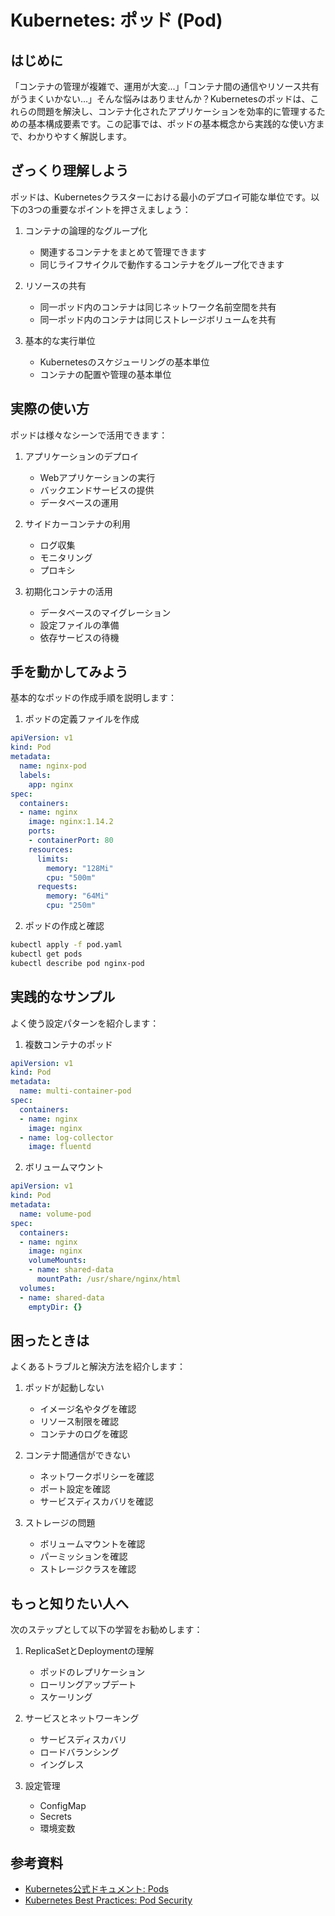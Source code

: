 # Kubernetes: ポッド (Pod)

## はじめに
「コンテナの管理が複雑で、運用が大変...」「コンテナ間の通信やリソース共有がうまくいかない...」そんな悩みはありませんか？Kubernetesのポッドは、これらの問題を解決し、コンテナ化されたアプリケーションを効率的に管理するための基本構成要素です。この記事では、ポッドの基本概念から実践的な使い方まで、わかりやすく解説します。

## ざっくり理解しよう
ポッドは、Kubernetesクラスターにおける最小のデプロイ可能な単位です。以下の3つの重要なポイントを押さえましょう：

1. コンテナの論理的なグループ化
   - 関連するコンテナをまとめて管理できます
   - 同じライフサイクルで動作するコンテナをグループ化できます

2. リソースの共有
   - 同一ポッド内のコンテナは同じネットワーク名前空間を共有
   - 同一ポッド内のコンテナは同じストレージボリュームを共有

3. 基本的な実行単位
   - Kubernetesのスケジューリングの基本単位
   - コンテナの配置や管理の基本単位

## 実際の使い方
ポッドは様々なシーンで活用できます：

1. アプリケーションのデプロイ
   - Webアプリケーションの実行
   - バックエンドサービスの提供
   - データベースの運用

2. サイドカーコンテナの利用
   - ログ収集
   - モニタリング
   - プロキシ

3. 初期化コンテナの活用
   - データベースのマイグレーション
   - 設定ファイルの準備
   - 依存サービスの待機

## 手を動かしてみよう
基本的なポッドの作成手順を説明します：

1. ポッドの定義ファイルを作成
```yaml
apiVersion: v1
kind: Pod
metadata:
  name: nginx-pod
  labels:
    app: nginx
spec:
  containers:
  - name: nginx
    image: nginx:1.14.2
    ports:
    - containerPort: 80
    resources:
      limits:
        memory: "128Mi"
        cpu: "500m"
      requests:
        memory: "64Mi"
        cpu: "250m"
```

2. ポッドの作成と確認
```bash
kubectl apply -f pod.yaml
kubectl get pods
kubectl describe pod nginx-pod
```

## 実践的なサンプル
よく使う設定パターンを紹介します：

1. 複数コンテナのポッド
```yaml
apiVersion: v1
kind: Pod
metadata:
  name: multi-container-pod
spec:
  containers:
  - name: nginx
    image: nginx
  - name: log-collector
    image: fluentd
```

2. ボリュームマウント
```yaml
apiVersion: v1
kind: Pod
metadata:
  name: volume-pod
spec:
  containers:
  - name: nginx
    image: nginx
    volumeMounts:
    - name: shared-data
      mountPath: /usr/share/nginx/html
  volumes:
  - name: shared-data
    emptyDir: {}
```

## 困ったときは
よくあるトラブルと解決方法を紹介します：

1. ポッドが起動しない
   - イメージ名やタグを確認
   - リソース制限を確認
   - コンテナのログを確認

2. コンテナ間通信ができない
   - ネットワークポリシーを確認
   - ポート設定を確認
   - サービスディスカバリを確認

3. ストレージの問題
   - ボリュームマウントを確認
   - パーミッションを確認
   - ストレージクラスを確認

## もっと知りたい人へ
次のステップとして以下の学習をお勧めします：

1. ReplicaSetとDeploymentの理解
   - ポッドのレプリケーション
   - ローリングアップデート
   - スケーリング

2. サービスとネットワーキング
   - サービスディスカバリ
   - ロードバランシング
   - イングレス

3. 設定管理
   - ConfigMap
   - Secrets
   - 環境変数

## 参考資料
- [Kubernetes公式ドキュメント: Pods](https://kubernetes.io/docs/concepts/workloads/pods/)
- [Kubernetes Best Practices: Pod Security](https://kubernetes.io/docs/concepts/security/pod-security-standards/)

